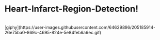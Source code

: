 # Heart-Infarct-Region-Detection!
<br>
[giphy](https://user-images.githubusercontent.com/64629896/205185914-26e75ba0-869c-4695-824e-5e84feb6a6ec.gif)
